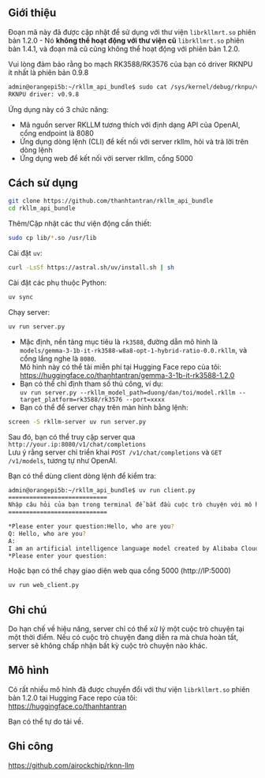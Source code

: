
## Giới thiệu

Đoạn mã này đã được cập nhật để sử dụng với thư viện `librkllmrt.so` phiên bản 1.2.0 - Nó **không thể hoạt động với thư viện cũ** `librkllmrt.so` phiên bản 1.4.1, và đoạn mã cũ cũng không thể hoạt động với phiên bản 1.2.0.

Vui lòng đảm bảo rằng bo mạch RK3588/RK3576 của bạn có driver RKNPU ít nhất là phiên bản 0.9.8  
```bash
admin@orangepi5b:~/rkllm_api_bundle$ sudo cat /sys/kernel/debug/rknpu/version
RKNPU driver: v0.9.8
```

Ứng dụng này có 3 chức năng:

- Mã nguồn server RKLLM tương thích với định dạng API của OpenAI, cổng endpoint là 8080  
- Ứng dụng dòng lệnh (CLI) để kết nối với server rkllm, hỏi và trả lời trên dòng lệnh  
- Ứng dụng web để kết nối với server rkllm, cổng 5000  

## Cách sử dụng

```bash
git clone https://github.com/thanhtantran/rkllm_api_bundle
cd rkllm_api_bundle
```

Thêm/Cập nhật các thư viện động cần thiết:

```bash
sudo cp lib/*.so /usr/lib
```

Cài đặt `uv`:

```bash
curl -LsSf https://astral.sh/uv/install.sh | sh
```

Cài đặt các phụ thuộc Python:

```bash
uv sync
```

Chạy server:

```bash
uv run server.py
```

- Mặc định, nền tảng mục tiêu là `rk3588`, đường dẫn mô hình là `models/gemma-3-1b-it-rk3588-w8a8-opt-1-hybrid-ratio-0.0.rkllm`, và cổng lắng nghe là `8080`.  
Mô hình này có thể tải miễn phí tại Hugging Face repo của tôi: https://huggingface.co/thanhtantran/gemma-3-1b-it-rk3588-1.2.0  
- Bạn có thể chỉ định tham số thủ công, ví dụ:  
  `uv run server.py --rkllm_model_path=duong/dan/toi/model.rkllm --target_platform=rk3588/rk3576 --port=xxxx`  
- Bạn có thể để server chạy trên màn hình bằng lệnh:  
```bash
screen -S rkllm-server uv run server.py
```

Sau đó, bạn có thể truy cập server qua `http://your.ip:8080/v1/chat/completions`  
Lưu ý rằng server chỉ triển khai `POST /v1/chat/completions` và `GET /v1/models`, tương tự như OpenAI.

Bạn có thể dùng client dòng lệnh để kiểm tra:

```bash
admin@orangepi5b:~/rkllm_api_bundle$ uv run client.py
============================
Nhập câu hỏi của bạn trong terminal để bắt đầu cuộc trò chuyện với mô hình RKLLM...
============================

*Please enter your question:Hello, who are you?
Q: Hello, who are you?
A:
I am an artificial intelligence language model created by Alibaba Cloud. My purpose is to provide assistance and answer your questions to the best of my ability. How may I assist you today?
*Please enter your question:
```

Hoặc bạn có thể chạy giao diện web qua cổng 5000 (http://IP:5000)

```bash
uv run web_client.py
```

## Ghi chú

Do hạn chế về hiệu năng, server chỉ có thể xử lý một cuộc trò chuyện tại một thời điểm. Nếu có cuộc trò chuyện đang diễn ra mà chưa hoàn tất, server sẽ không chấp nhận bất kỳ cuộc trò chuyện nào khác.

## Mô hình

Có rất nhiều mô hình đã được chuyển đổi với thư viện `librkllmrt.so` phiên bản 1.2.0 tại Hugging Face repo của tôi:  
https://huggingface.co/thanhtantran  

Bạn có thể tự do tải về.

## Ghi công

https://github.com/airockchip/rknn-llm

